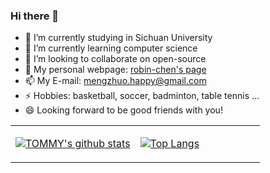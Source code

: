 ### Hi there 👋

<!--
**IcyFeather233/IcyFeather233** is a ✨ _special_ ✨ repository because its `README.md` (this file) appears on your GitHub profile.

Here are some ideas to get you started:

- 🔭 I’m currently working on ...
- 🌱 I’m currently learning ...
- 👯 I’m looking to collaborate on ...
- 🤔 I’m looking for help with ...
- 💬 Ask me about ...
- 📫 How to reach me: ...
- 😄 Pronouns: ...
- ⚡ Fun fact: ...
-->

- 🔭 I’m currently studying in Sichuan University
- 🌱 I’m currently learning computer science
- 👯 I’m looking to collaborate on open-source
- 🤔 My personal webpage: [robin-chen's page](https://robin-chen.netlify.app/)
- 📫 My E-mail: mengzhuo.happy@gmail.com
- ⚡ Hobbies: basketball, soccer, badminton, table tennis ...
- 😄 Looking forward to be good friends with you!


<table>
<tr>
<td style = "width: 50%;">

[![TOMMY's github stats](https://github-readme-stats.vercel.app/api?username=IcyFeather233&count_private=true&include_all_commits=true&hide_border=true&show_icons=true)](http://apex.linn.top/)

</td>
<td style = "width: 50%;">

[![Top Langs](https://github-readme-stats.vercel.app/api/top-langs/?username=IcyFeather233&count_private=true&include_all_commits=true&hide_border=true&layout=compact)](http://apex.linn.top/)

</td>
</tr>
